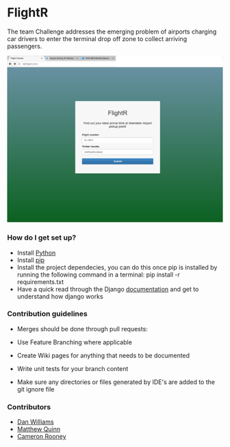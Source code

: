 # FlightR

The team Challenge addresses the emerging problem of airports charging car drivers to enter the terminal drop off zone to collect arriving passengers.

![Alt text](/Preview.png?raw=true "Preview")

### How do I get set up? ###

* Install [Python](https://www.python.org/)
* Install [pip](https://pip.pypa.io/en/stable/installing/)
* Install the project dependecies, you can do this once pip is installed by running the following command in a terminal: pip install -r requirements.txt
* Have a quick read through the Django [documentation](https://docs.djangoproject.com/en/1.11/ref/) and get to understand how django works

### Contribution guidelines ###

* Merges should be done through pull requests:

* Use Feature Branching where applicable

* Create Wiki pages for anything that needs to be documented

* Write unit tests for your branch content

* Make sure any directories or files generated by IDE's are added to the git ignore file

### Contributors ###

* [Dan Williams](https://github.com/Williams-Dan)
* [Matthew Quinn](https://github.com/Mquinn960/)
* [Cameron Rooney]()
